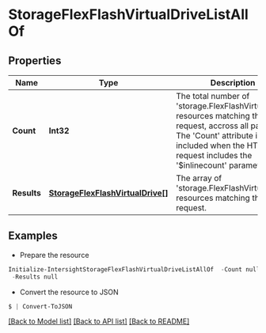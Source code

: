 # StorageFlexFlashVirtualDriveListAllOf
## Properties

Name | Type | Description | Notes
------------ | ------------- | ------------- | -------------
**Count** | **Int32** | The total number of &#39;storage.FlexFlashVirtualDrive&#39; resources matching the request, accross all pages. The &#39;Count&#39; attribute is included when the HTTP GET request includes the &#39;$inlinecount&#39; parameter. | [optional] 
**Results** | [**StorageFlexFlashVirtualDrive[]**](StorageFlexFlashVirtualDrive.md) | The array of &#39;storage.FlexFlashVirtualDrive&#39; resources matching the request. | [optional] 

## Examples

- Prepare the resource
```powershell
Initialize-IntersightStorageFlexFlashVirtualDriveListAllOf  -Count null `
 -Results null
```

- Convert the resource to JSON
```powershell
$ | Convert-ToJSON
```

[[Back to Model list]](../README.md#documentation-for-models) [[Back to API list]](../README.md#documentation-for-api-endpoints) [[Back to README]](../README.md)

